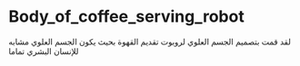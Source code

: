 # Body_of_coffee_serving_robot
لقد قمت بتصميم الجسم العلوي لروبوت تقديم القهوة بحيث يكون الجسم العلوي مشابه للإنسان البشري تماما
